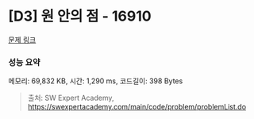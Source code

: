 # [D3] 원 안의 점 - 16910 

[문제 링크](https://swexpertacademy.com/main/code/problem/problemDetail.do?contestProbId=AYcllbDqUVgDFASR) 

### 성능 요약

메모리: 69,832 KB, 시간: 1,290 ms, 코드길이: 398 Bytes



> 출처: SW Expert Academy, https://swexpertacademy.com/main/code/problem/problemList.do